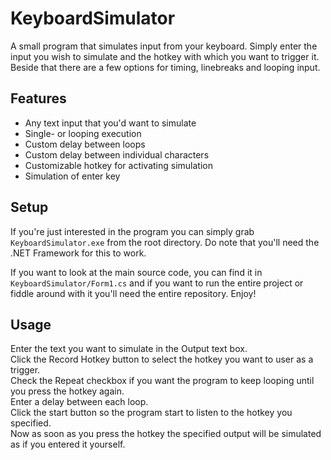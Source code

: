 # KeyboardSimulator
A small program that simulates input from your keyboard. Simply enter the input you wish to simulate and the hotkey with which you want to trigger it. Beside that there are a few options for timing, linebreaks and looping input.

## Features
 - Any text input that you'd want to simulate
 - Single- or looping execution
 - Custom delay between loops
 - Custom delay between individual characters
 - Customizable hotkey for activating simulation
 - Simulation of enter key
 
## Setup
If you're just interested in the program you can simply grab `KeyboardSimulator.exe` from the root directory.
Do note that you'll need the .NET Framework for this to work.

If you want to look at the main source code, you can find it in `KeyboardSimulator/Form1.cs` and if you want to run the entire project or fiddle around with it you'll need the entire repository. Enjoy!

## Usage
Enter the text you want to simulate in the Output text box.  
Click the Record Hotkey button to select the hotkey you want to user as a trigger.  
Check the Repeat checkbox if you want the program to keep looping until you press the hotkey again.  
Enter a delay between each loop.  
Click the start button so the program start to listen to the hotkey you specified.  
Now as soon as you press the hotkey the specified output will be simulated as if you entered it yourself.